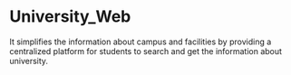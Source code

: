 # University_Web
It simplifies the information about campus and facilities by providing a centralized platform for students to search and get the information about university.

